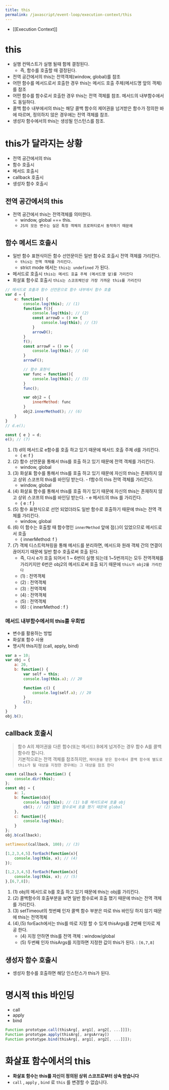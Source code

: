 ```yaml
---
title: this
permalink: /javascript/event-loop/execution-context/this
---
```

- [[Execution Context]]
# this
- 실행 컨텍스트가 실행 될때 함께 결정된다.
	- 즉, 함수를 호출할 때 결정된다.
- 전역 공간에서의 this는 전역객체(window, global)를 참조
- 어떤 함수를 메서드로서 호출한 경우 this는 메서드 호출 주체(메서드명 앞의 객체)를 참조
- 어떤 함수를 함수로서 호출한 경우 this는 전역 객체를 참조. 메서드의 내부함수에서도 동일하다.
- 콜백 함수 내부에서의 this는 해당 콜백 함수의 제어권을 넘겨받은 함수가 정의한 바에 따르며, 정의하지 않은 경우에는 전역 객체를 참조.
- 생성자 함수에서의 this는 생성될 인스턴스를 참조.

# this가 달라지는 상황
- 전역 공간에서의 this
- 함수 호출시
- 메서드 호출시
- callback 호출시
- 생성자 함수 호출시
## 전역 공간에서의 this
- 전역 공간에서 this는 전역객체를 의미한다.
	- window, global === this.
	- `JS의 모든 변수는 실은 특정 객체의 프로퍼티로서 동작하기 때문에` 
## 함수 메서드 호출시
- 일반 함수 표현식이든 함수 선언문이든 일반 함수로 호출시 전역 객체를 가리킨다.
	- `this는 전역 객체를 가리킨다.`
	- strict mode 에서는 `this는 undefined` 가 된다.
- 메서드로 호출시 `this는 메서드 호출 주체 (메서드명 앞)를 가리킨다` 
- 화살표 함수로 호출시 `this는 스코프체인상 가장 가까운 this를 가리킨다` 

```js
// 메서드로 호출과 함수 선언문으로 함수 내부에서 함수 호출
var d = {
	e: function() {
        console.log(this); // (1)
		function f(){
			console.log(this); // (2)
			const arrowD = () => {
				console.log(this); // (3)
			}
			arrowD();
		}
		f(); 
		const arrowF = () => {
			console.log(this); // (4)
		}
		arrowF();

		// 함수 표현식
		var func = function(){
			console.log(this); // (5)
		}
		func();

		var obj2 = {
			innerMethod: func
		}
		obj2.innerMethod(); // (6)
	}
}
// d.e();

const { e } = d;
e(); // (7)
```

1. (1) d의 메서드로 e함수를 호출 하고 있기 때문에 메서드 호출 주체 d를 가리킨다.
	- { e: f }
2. (2) 함수 선언문을 통해서 this를 호출 하고 있기 때문에 전역 객체를 가리킨다.
	- window, global
3. (3) 화살표 함수를 통해서 this를 호출 하고 있기 때문에 자신의 this는 존재하지 않고 상위 스코프의 this를 바인딩 받는다. - f함수의 this 전역 객체를 가리킨다.
	- window, global
4. (4) 화살표 함수를 통해서 this를 호출 하기 있기 때문에 자신의 this는 존재하지 않고 상위 스코프의 this를 바인딩 받는다. - e 메서드의 this 를 가리킨다.
	- { e : f }
5. (5) 함수 표현식으로 선언 되었더라도 일반 함수로 호출하기 때문에 this는 전역 객체를 가리킨다.
	- window, global
6. (6) 이 함수는 호출할 때 함수명인 `innerMethod` 앞에 점(.)이 있었으므로 메서드로서 호출
	- { innerMethod: f }
7. (7) 객체 디스트럭쳐링을 통해 메서드를 분리하면, 메서드와 원래 객체 간의 연결이 끊어지기 때문에 일반 함수 호출로써 호출 된다.
	- 즉, 다시 e가 호출 되어서 1 ~ 6번이 실행 되는데 1~5번까지는 모두 전역객체를 가리키지만 6번은 obj2의 메서드로써 호출 되기 때문에 `this가 obj2를 가리킨다` 
	- (1) : 전역객체
	- (2) : 전역객체
	- (3) : 전역객체
	- (4) : 전역객체
	- (5) : 전역객체
	- (6) : { innerMethod : f } 

### 메서드 내부함수에서의 this를 우회법
- 변수를 활용하는 방법
- 화살표 함수 사용
- 명시적 this지정 (call, apply, bind)

```js
var a = 10;
var obj = {
	a: 20,
	b: function() {
		var self = this;
		console.log(this.a); // 20

		function c() {
			console.log(self.a); // 20
		}
		c();
	}
}
obj.b();
```

## callback 호출시
> 함수 A의 제어권을 다른 함수(또는 메서드) B에게 넘겨주는 경우 함수 A를 콜백 함수라 합니다. <br>
> 기본적으로는 전역 객체를 참조하지만, `제어권을 받은 함수에서 콜백 함수에 별도로 this가 될 대상을 지정한 경우에는 그 대상을 참조 한다` 

```js
const callback = function() {
	console.dir(this);
};
const obj = {
	a: 1,
	b: function(cb){
		console.log(this); // (1) b를 메서드로써 호출 obj
		cb(); // (2) 일반 함수로써 호출 했기 때문에 global
	},
	c: function(){
		console.log(this);
	}
};
obj.b(callback);

setTimeout(callback, 100); // (3)

[1,2,3,4,5].forEach(function(x){
	console.log(this, x); // (4)
});

[1,2,3,4,5].forEach(function(x){
	console.log(this, x); // (5)
},[6,7,8]);

```

1. (1) obj의 메서드로 b를 호출 하고 있기 때문에 this는 obj를 가리킨다.
2. (2) 콜백함수의 호출부분을 보면 일반 함수로써 호출 했기 때문에 this는 전역 객체를 가리킨다.
3. (3) setTimeout의 첫번째 인자 콜백 함수 부분은 따로 this 바인딩 하지 않기 때문에 this는 전역객체
4. (4),(5) forEach에서는 this를 따로 지정 할 수 있게 thisArgs를 2번째 인자로 제공 한다.
	- (4) 지정 안하면 this를 전역 객체 : window/global
	- (5) 두번째 인자 thisArgs를 지정하면 지정한 값이 this가 된다. : `[6,7,8]` 


## 생성자 함수 호출시
- 셍성자 함수를 호출하면 해당 인스턴스가 this가 된다.



# 명시적 this 바인딩 
- call
- apply
- bind

```js
Function prototype.call(thisArg[, arg1[, arg2[, ...]]]);
Function prototype.apply(thisArg[, argsArray])
Function prototype.bind(thisArg[, arg1[, arg2[, ...]]]);
```

# 화살표 함수에서의 this

- **화살표 함수는 this를 자신이 정의된 상위 스코프로부터 상속 받습니다** 
- `call` , `apply` , `bind` 로 `this` 를 변경할 수 없습니다.

